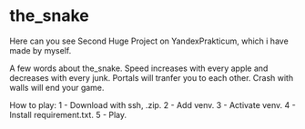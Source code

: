 # the_snake
Here can you see Second Huge Project on YandexPrakticum, which i have made by myself.

A few words about the_snake. Speed increases with every apple and decreases with every junk. Portals will tranfer you to each other. Crash with walls will end your game.


How to play:
1 - Download with ssh, .zip.
2 - Add venv.
3 - Activate venv.
4 - Install requirement.txt.
5 - Play.

